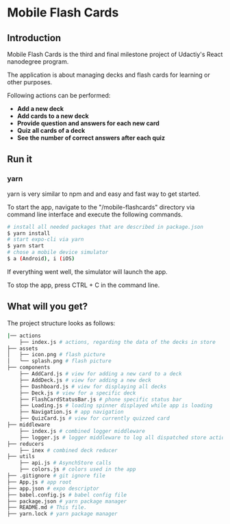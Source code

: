# Mobile Flash Cards

## Introduction

Mobile Flash Cards is the third and final milestone project of Udactiy's React nanodegree program.

The application is about managing decks and flash cards for learning or other purposes.

Following actions can be performed:
- **Add a new deck**
- **Add cards to a new deck**
- **Provide question and answers for each new card**
- **Quiz all cards of a deck**
- **See the number of correct answers after each quiz**

## Run it

### yarn

yarn is very similar to npm and and easy and fast way to get started.

To start the app, navigate to the "/mobile-flashcards" directory via command line interface and execute the following commands. 

```sh
# install all needed packages that are described in package.json
$ yarn install
# start expo-cli via yarn
$ yarn start
# chose a mobile device simulator
$ a (Android), i (iOS)  
```

If everything went well, the simulator will launch the app.

To stop the app, press CTRL + C in the command line.

## What will you get? ##

The project structure looks as follows:
```bash
|── actions
    ├── index.js # actions, regarding the data of the decks in store
├── assets
│   ├── icon.png # flash picture
│   └── splash.png # flash picture
├── components
    ├── AddCard.js # view for adding a new card to a deck
    ├── AddDeck.js # view for adding a new deck
    ├── Dashboard.js # view for displaying all decks
    ├── Deck.js # view for a specific deck
    ├── FlashCardStatusBar.js # phone specific status bar
    ├── Loading.js # loading spinner displayed while app is loading
    ├── Navigation.js # app navigation
    ├── QuizCard.js # view for currently quizzed card 
├── middleware
    ├── index.js # combined logger middleware
    ├── logger.js # logger middleware to log all dispatched store actions
├── reducers
    ├── inex # combined deck reducer 
├── utils
    ├── api.js # AsynchStore calls
    ├── colors.js # colors used in the app 
├── .gitignore # git ignore file
├── App.js # app root
├── app.json # expo descriptor
├── babel.config.js # babel config file
├── package.json # yarn package manager
├── README.md # This file. 
├── yarn.lock # yarn package manager 
```
